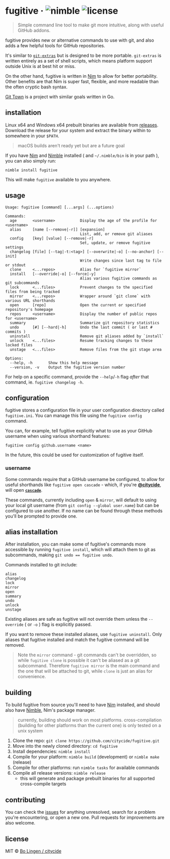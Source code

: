 # fugitive &middot; ![nimble](https://img.shields.io/badge/available%20on-nimble-yellow.svg?style=flat-square) ![license](https://img.shields.io/github/license/citycide/fugitive.svg?style=flat-square)

> Simple command line tool to make git more intuitive, along with useful GitHub addons.

fugitive provides new or alternative commands to use with git, and also
adds a few helpful tools for GitHub repositories.

It's similar to [`git-extras`][gitextras] but is designed to be more
portable. `git-extras` is written entirely as a set of shell scripts,
which means platform support outside Unix is at best hit or miss.

On the other hand, fugitive is written in [Nim][nim] to allow for better
portability. Other benefits are that Nim is super fast, flexible, and more
readable than the often cryptic bash syntax.

[Git Town][gittown] is a project with similar goals written in Go.

## installation

Linux x64 and Windows x64 prebuilt binaries are available from
[releases](https://github.com/citycide/fugitive/releases). Download the release
for your system and extract the binary within to somewhere in your `$PATH`.

> macOS builds aren't ready yet but are a future goal

If you have [Nim][nim] and [Nimble][nimble] installed
( and `~/.nimble/bin` is in your path ), you can also simply run:

```shell
nimble install fugitive
```

This will make `fugitive` available to you anywhere.

## usage

```shell
Usage: fugitive [command] [...args] (...options)

Commands:
  age       <username>           Display the age of the profile for <username>
  alias     [name [--remove|-r]] [expansion]
                                 List, add, or remove git aliases
  config    [key] [value] [--remove|-r]
                                 Set, update, or remove fugitive settings
  changelog [file] [--tag|-t:<tag>] [--overwrite|-o] [--no-anchor] [--init]
                                 Write changes since last tag to file or stdout
  clone     <...repos>           Alias for `fugitive mirror`
  install   [--override|-o] [--force|-y]
                                 Alias various fugitive commands as git subcommands
  lock      <...files>           Prevent changes to the specified files from being tracked
  mirror    <...repos>           Wrapper around `git clone` with various URL shorthands
  open      [repo]               Open the current or specified repository's homepage
  repos     <username>           Display the number of public repos for <username>
  summary                        Summarize git repository statistics
  undo      [#] [--hard|-h]      Undo the last commit ( or last # commits )
  uninstall                      Remove git aliases added by `install`
  unlock    <...files>           Resume tracking changes to these locked files
  unstage   <...files>           Remove files from the git stage area

Options:
  --help, -h       Show this help message
  --version, -v    Output the fugitive version number
```

For help on a specific command, provide the `--help`/`-h` flag _after_
that command, ie. `fugitive changelog -h`.

## configuration

fugitive stores a configuration file in your user configuration directory
called `fugitive.ini`. You can manage this file using the `fugitive config`
command.

You can, for example, tell fugitive explicitly what to use as your GitHub
username when using various shorthand features:

```shell
fugitive config github.username <name>
```

In the future, this could be used for customization of fugitive itself.

### username

Some commands require that a GitHub username be configured, to allow for
useful shorthands like `fugitive open cascade` - which, if you're
**[@citycide](https://github.com/citycide)**, will open
**[`cascade`](https://github.com/citycide/cascade)**.

These commands, currently including `open` & `mirror`, will default to using
your local git username (from `git config --global user.name`) but can be
configured to use another. If no name can be found through these methods you'll
be prompted to provide one.

## alias installation

After installation, you can make some of fugitive's commands more
accessible by running `fugitive install`, which will attach them
to git as subcommands, making `git undo == fugitive undo`.

Commands installed to git include:

```
alias
changelog
lock
mirror
open
summary
undo
unlock
unstage
```

Existing aliases are safe as fugitive will not override them unless
the `--override` ( or `-o` ) flag is explicitly passed.

If you want to remove these installed aliases, use `fugitive uninstall`.
Only aliases that fugitive installed and match the fugitive command will
be removed.

> Note the `mirror` command - git commands can't be overridden, so while
`fugitive clone` is possible it can't be aliased as a git subcommand.
Therefore `fugitive mirror` is the main command and the one that will
be attached to git, while `clone` is just an alias for convenience.

## building

To build fugitive from source you'll need to have [Nim][nim] installed,
and should also have [Nimble][nimble], Nim's package manager.

> currently, building should work on most platforms. cross-compilation
(building for other platforms than the current one) is only tested on
a unix system

1. Clone the repo: `git clone https://github.com/citycide/fugitive.git`
2. Move into the newly cloned directory: `cd fugitive`
3. Install dependencies: `nimble install`
4. Compile for your platform: `nimble build` (development) or `nimble make` (release)
5. Compile for other platforms: run `nimble tasks` for available commands
6. Compile all release versions: `nimble release`
   - this will generate and package prebuilt binaries for all supported
     cross-compile targets

## contributing

You can check the [issues](https://github.com/citycide/fugitive/issues) for
anything unresolved, search for a problem you're encountering, or open a new
one. Pull requests for improvements are also welcome.

## license

MIT © [Bo Lingen / citycide](https://github.com/citycide)

[gitextras]: https://github.com/tj/git-extras
[nim]: https://nim-lang.org
[nimble]: https://github.com/nim-lang/nimble
[gittown]: https://github.com/Originate/git-town
